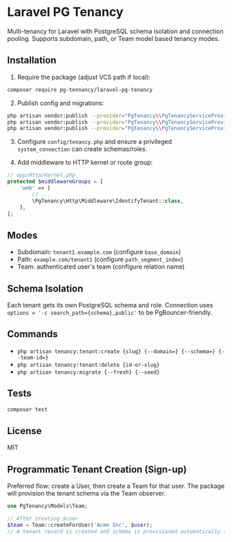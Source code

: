 # Laravel PG Tenancy

Multi-tenancy for Laravel with PostgreSQL schema isolation and connection pooling. Supports subdomain, path, or Team model based tenancy modes.

## Installation

1. Require the package (adjust VCS path if local):

```bash
composer require pg-tennancy/laravel-pg-tenancy
```

2. Publish config and migrations:

```bash
php artisan vendor:publish --provider="PgTenancy\\PgTenancyServiceProvider" --tag=tenancy-config
php artisan vendor:publish --provider="PgTenancy\\PgTenancyServiceProvider" --tag=tenancy-migrations
php artisan vendor:publish --provider="PgTenancy\\PgTenancyServiceProvider" --tag=tenancy-tenant-migrations
```

3. Configure `config/tenancy.php` and ensure a privileged `system_connection` can create schemas/roles.

4. Add middleware to HTTP kernel or route group:

```php
// app/Http/Kernel.php
protected $middlewareGroups = [
    'web' => [
        // ...
        \PgTenancy\Http\Middleware\IdentifyTenant::class,
    ],
];
```

## Modes

- Subdomain: `tenant1.example.com` (configure `base_domain`)
- Path: `example.com/tenant1` (configure `path_segment_index`)
- Team: authenticated user's team (configure relation name)

## Schema Isolation

Each tenant gets its own PostgreSQL schema and role. Connection uses `options = '-c search_path={schema},public'` to be PgBouncer-friendly.

## Commands

- `php artisan tenancy:tenant:create {slug} {--domain=} {--schema=} {--team-id=}`
- `php artisan tenancy:tenant:delete {id-or-slug}`
- `php artisan tenancy:migrate {--fresh} {--seed}`

## Tests

```bash
composer test
```

## License

MIT

## Programmatic Tenant Creation (Sign-up)

Preferred flow: create a User, then create a Team for that user. The package will provision the tenant schema via the Team observer.

```php
use PgTenancy\Models\Team;

// After creating $user
$team = Team::createForUser('Acme Inc', $user);
// A tenant record is created and schema is provisioned automatically (observer)
```


